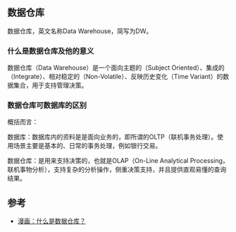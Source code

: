 ## 数据仓库
数据仓库，英文名称Data Warehouse，简写为DW。

### 什么是数据仓库及他的意义

数据仓库（Data Warehouse）是一个面向主题的（Subject Oriented）、集成的（Integrate）、相对稳定的（Non-Volatile）、反映历史变化（Time Variant）的数据集合，用于支持管理决策。

### 数据仓库可数据库的区别

概括而言：

数据库：数据库内的资料是是面向业务的，即所谓的OLTP（联机事务处理）。使用场景主要是基本的、日常的事务处理，例如银行交易。

数据仓库：是用来支持决策的，也就是OLAP（On-Line Analytical Processing， 联机事物分析），支持复杂的分析操作，侧重决策支持，并且提供直观易懂的查询结果。

## 参考
- [漫画：什么是数据仓库？](https://mp.weixin.qq.com/s/XIJoE3nV7QQwGE0WLIhiRw)